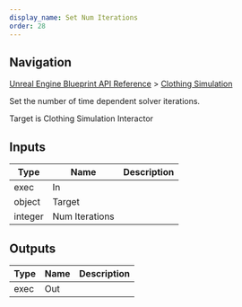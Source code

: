 ```yaml
---
display_name: Set Num Iterations
order: 28
---
```

## Navigation

[Unreal Engine Blueprint API Reference](https://dev.epicgames.com/documentation/en-us/unreal-engine/BlueprintAPI) > [Clothing Simulation](https://dev.epicgames.com/documentation/en-us/unreal-engine/BlueprintAPI/ClothingSimulation)

Set the number of time dependent solver iterations.

Target is Clothing Simulation Interactor

## Inputs

| Type | Name | Description |
| --- | --- | --- |
| exec | In |  |
| object | Target |  |
| integer | Num Iterations |  |

## Outputs

| Type | Name | Description |
| --- | --- | --- |
| exec | Out |  |
